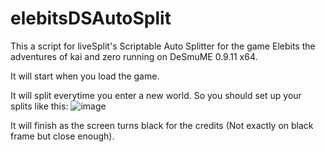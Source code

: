 # elebitsDSAutoSplit
This a script for liveSplit's Scriptable Auto Splitter for the game Elebits the adventures of kai and zero running on DeSmuME 0.9.11 x64.

It will start when you load the game.

It will split everytime you enter a new world. So you should set up your splits like this:
![image](https://github.com/Ram-Sl/elebitsDSAutoSplit/assets/89742923/bcd80e18-613e-4458-8216-5f170cc19cef)


It will finish as the screen turns black for the credits (Not exactly on black frame but close enough).
